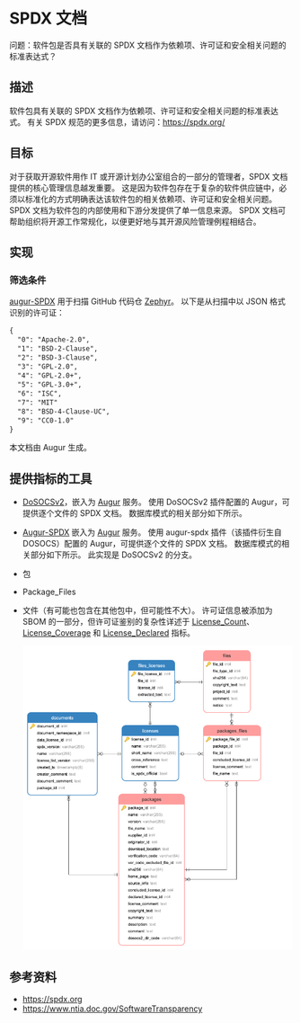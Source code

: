 # SPDX 文档

问题：软件包是否具有关联的 SPDX 文档作为依赖项、许可证和安全相关问题的标准表达式？

## 描述
软件包具有关联的 SPDX 文档作为依赖项、许可证和安全相关问题的标准表达式。 有关 SPDX 规范的更多信息，请访问：https://spdx.org/

## 目标
对于获取开源软件用作 IT 或开源计划办公室组合的一部分的管理者，SPDX 文档提供的核心管理信息越发重要。  这是因为软件包存在于复杂的软件供应链中，必须以标准化的方式明确表达该软件包的相关依赖项、许可证和安全相关问题。 SPDX 文档为软件包的内部使用和下游分发提供了单一信息来源。 SPDX 文档可帮助组织将开源工作常规化，以便更好地与其开源风险管理例程相结合。

## 实现

### 筛选条件

[augur-SPDX](https://github.com/chaoss/augur-spdx) 用于扫描 GitHub 代码仓 [Zephyr](https://github.com/zephyrproject-rtos/zephyr)。 以下是从扫描中以 JSON 格式识别的许可证：
```
{
  "0": "Apache-2.0",
  "1": "BSD-2-Clause",
  "2": "BSD-3-Clause",
  "3": "GPL-2.0",
  "4": "GPL-2.0+",
  "5": "GPL-3.0+",
  "6": "ISC",
  "7": "MIT"
  "8": "BSD-4-Clause-UC",
  "9": "CC0-1.0"
}
```
本文档由 Augur 生成。

## 提供指标的工具

* [DoSOCSv2](https://github.com/DoSOCSv2/DoSOCSv2)，嵌入为 [Augur](https://github.com/chaoss/augur) 服务。 使用 DoSOCSv2 插件配置的 Augur，可提供逐个文件的 SPDX 文档。  数据库模式的相关部分如下所示。
* [Augur-SPDX](https://github.com/chaoss/augur-spdx) 嵌入为 [Augur](https://github.com/chaoss/augur) 服务。 使用 augur-spdx 插件（该插件衍生自 DOSOCS）配置的 Augur，可提供逐个文件的 SPDX 文档。  数据库模式的相关部分如下所示。 此实现是 DoSOCSv2 的分支。

* 包
* Package_Files
* 文件（有可能也包含在其他包中，但可能性不大）。 许可证信息被添加为 SBOM 的一部分，但许可证鉴别的复杂性详述于 [License_Count](https://github.com/chaoss/wg-risk/blob/master/metrics/License_Count.md)、[License_Coverage](https://github.com/chaoss/wg-risk/blob/master/metrics/License_Coverage.md) 和 [License_Declared](https://github.com/chaoss/wg-risk/blob/master/metrics/License_Declared.md) 指标。 

  ![SBOM](images/spdx-document_sbom.png)


## 参考资料
* https://spdx.org
* https://www.ntia.doc.gov/SoftwareTransparency  


